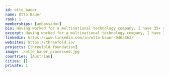 ```yaml
---
id: otto_bauer
name: Otto Bauer
rank: 1
memberships: [ambassador]
bio: Having worked for a multinational technology company, I have 35+ years of experience in the ICT market. Change was the only constant, not only in technology but also in the political and economic environment especially in the emerging markets which I served. The greatest gift was the privilege to work with multicultural teams in several regional management functions. Nowadays I am proud to pass on some of my experience as lecturer at an educational college. Ambassador fell in love with Threefold Whatever you can do or dream you can, begin it; Boldness has genius, power, and magic in it” – This quote from Johann Wolfgang von Goethe has accompanied me throughout my life. I view the Threefold Foundation of being the intersection between technology and sustainability, thus helping coming generations finding the world a good place to live. I am excited and passionate about the vision, values and ideas of the Foundation.
excerpt: Having worked for a multinational technology company, I have 35+ years of experience in the ICT market.
linkedin: https://www.linkedin.com/in/otto-bauer-946a863/
websites: https://threefold.io/
projects: [threefold_foundation]
image: ./otto_bauer_processed.jpg
countries: [Austrian]
cities: []
private: 1
---
```


